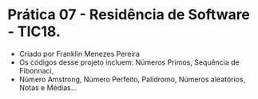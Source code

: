 # Prática 07 - Residência de Software - TIC18.
* Criado por Franklin Menezes Pereira
* Os códigos desse projeto incluem: Números Primos, Sequência de Fibonnaci, 
* Número Amstrong, Número Perfeito, Palídromo, Números aleatórios, Notas e Médias... 
